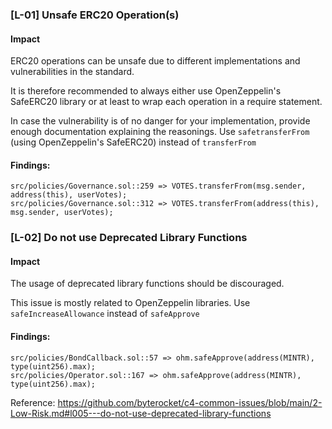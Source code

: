 ### [L-01] Unsafe ERC20 Operation(s)

#### Impact
ERC20 operations can be unsafe due to different implementations and vulnerabilities in the standard.

It is therefore recommended to always either use OpenZeppelin's SafeERC20 library or at least to wrap each operation in a require statement.

In case the vulnerability is of no danger for your implementation, provide enough documentation explaining the reasonings.
Use `safetransferFrom` (using OpenZeppelin's SafeERC20) instead of `transferFrom`
#### Findings:
```
src/policies/Governance.sol::259 => VOTES.transferFrom(msg.sender, address(this), userVotes);
src/policies/Governance.sol::312 => VOTES.transferFrom(address(this), msg.sender, userVotes);
```


### [L-02] Do not use Deprecated Library Functions

#### Impact
The usage of deprecated library functions should be discouraged.

This issue is mostly related to OpenZeppelin libraries.
Use `safeIncreaseAllowance` instead of `safeApprove`
#### Findings:
```
src/policies/BondCallback.sol::57 => ohm.safeApprove(address(MINTR), type(uint256).max);
src/policies/Operator.sol::167 => ohm.safeApprove(address(MINTR), type(uint256).max);
```
Reference: https://github.com/byterocket/c4-common-issues/blob/main/2-Low-Risk.md#l005---do-not-use-deprecated-library-functions
